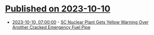 # [Published on 2023-10-10](index.md)

* [2023-10-10, 07:00:00](https://hardware.slashdot.org/story/23/10/09/2247201/sc-nuclear-plant-gets-yellow-warning-over-another-cracked-emergency-fuel-pipe?utm_source=rss1.0mainlinkanon&utm_medium=feed) - [SC Nuclear Plant Gets Yellow Warning Over Another Cracked Emergency Fuel Pipe](https://hardware.slashdot.org/story/23/10/09/2247201/sc-nuclear-plant-gets-yellow-warning-over-another-cracked-emergency-fuel-pipe?utm_source=rss1.0mainlinkanon&utm_medium=feed)
